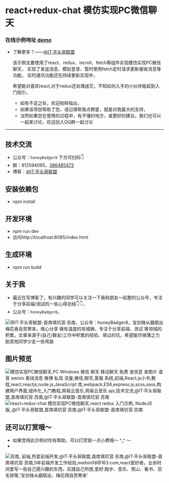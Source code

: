# react+redux-chat 模仿实现PC微信聊天

### 在线示例地址 [demo](https://meibin08.github.io/react-redux-chat/index.html "react+redux-chat 模仿实现PC微信聊天,react redux 入门示例, NodeJS 版,微信,聊天,mac chat,@IT·平头哥联盟,首席填坑官∙苏南,@IT·平头哥联盟-首席填坑官∙苏南")
+ 了解更多？——[@IT·平头哥联盟](https://honeybadger8.github.io/blog/ "@IT·平头哥联盟-首席填坑官∙苏南")

	该示例主要使用了react、redux、iscroll、fetch等组件实现模仿实现PC微信聊天，
	实现了发送消息、模拟登录、暂时使用fetch定时请求更新接收消息等功能，
	实时通讯功能还在持续更新实现中，

	希望能对喜欢react,对于redux还处理迷茫，不知如何入手的小伙伴能起到入门指引，
	- 如有不足之处，欢迎拍砖指出，
	- 如果该项目帮助了您，请记得帮我点颗星，就是对我最大的支持，
	- 当然如果您在使用的过程中，有不懂的地方，或更好的建议，我们也可以一起来讨论，欢迎加入QQ群一起讨论
****

## 技术交流
- 公众号：`honeyBadger8` 下方可扫码👇
- 群：912594095、[386485473](https://shang.qq.com/wpa/qunwpa?idkey=d44baf17512787eb0e4f268849a3239d6b9675145a606e21b9a055176bd1c0e2 "React\redux技术交流群")
- 博客：[@IT·平头哥联盟](https://honeybadger8.github.io/blog/ "@IT·平头哥联盟-首席填坑官∙苏南")

## 安装依赖包
- npm install

## 开发环境
- npm run dev
- 访问http://localhost:8085/index.html

## 生成环境
- npm run build

## 关于我
- 最近在写博客了，有兴趣的同学可以关注一下我和朋友一起整的公众号，专注于分享前端/测试的一些心得总结👇👇，
- 公众号：`honeyBadger8`。

![@IT·平头哥联盟-首席填坑官∙苏南，公众号：honeyBadger8，宝剑锋从磨砺出 梅花香自苦寒来，用心分享 做有温度的攻城狮，专注于分享前端、测试 等领域的积累，文章来源于(自己/群友)工作中积累的经验、填过的坑，希望能尽绵薄之力 助其他同学少走一些弯路](https://honeybadger8.github.io/blog/frontends/_banner/card.gif "@IT·平头哥联盟-首席填坑官∙苏南，公众号：honeyBadger8")

## 图片预览
![模仿实现PC微信聊天,PC Windows 微信 聊天 移动聊天 免费 发信息 发图片 语音 weixin 离线消息 微博 私信 流量,微信,聊天,客服 系统,前端,React.js小书,教程,react,reactjs,node.js,JavaScript 库,webpack,ES6,express js,scss,sass,构建用户界面,组件化,入门教程,网易云音乐,网易云音乐 api,技术交流,@IT·平头哥联盟,首席填坑官∙苏南,@IT·平头哥联盟-首席填坑官∙苏南](https://meibin08.github.io/react-redux-chat/images/index.png)
![react+redux-chat 模仿实现PC微信聊天,react redux 入门示例, NodeJS 版,,@IT·平头哥联盟,首席填坑官∙苏南,@IT·平头哥联盟-首席填坑官∙苏南](https://meibin08.github.io/react-redux-chat/images/login.png)

## 还可以打赏哦～ 

- 如果觉得此示例对你有帮助，可以打赏我一点小费哦～ ^_^ ～
- 
![苏南, 前端,热爱前端开发,@IT·平头哥联盟,首席填坑官∙苏南,@IT·平头哥联盟-首席填坑官∙苏南,5年前端开发工作经验,meibin08@163.com,react爱好者，业余时间爱写一些自己感兴趣的东西，实践自己所想,爱好:跑步、音乐、爬山、看书、羽毛球等,'宝剑锋从磨砺出，梅花得自苦寒来'](https://meibin08.github.io/NeteaseCloudMusic-SSR/static/reward@x1.png?20180803)


